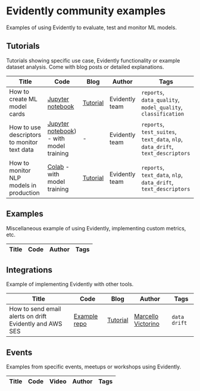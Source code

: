 # Evidently community examples

Examples of using Evidently to evaluate, test and monitor ML models.

## Tutorials 

Tutorials showing specific use case, Evidently functionality or example dataset analysis. Come with blog posts or detailed explanations. 

Title | Code | Blog | Author | Tags 
--- | --- | --- | --- | --- 
How to create ML model cards |[Jupyter notebook](tutorials/How_to_create_an_ML_model_card.ipynb) | [Tutorial](https://www.evidentlyai.com/blog/ml-model-card-tutorial) | Evidently team | `reports`, `data_quality`, `model_quality`, `classification`
How to use descriptors to monitor text data | [Jupyter notebook](tutorials/How_to_add_a_custom_text_descriptor.ipynb)) - with model training | - |  Evidently team | `reports`, `test_suites`, `text_data`, `nlp`, `data_drift`, `text_descriptors`
How to monitor NLP models in production | [Colab](https://colab.research.google.com/drive/15ON-Ub_1QUYkDbdLpyt-XyEx34MD28E1) - with model training | [Tutorial](https://www.evidentlyai.com/blog/tutorial-detecting-drift-in-text-data) |  Evidently team | `reports`, `text_data`, `nlp`, `data_drift`, `text_descriptors`

## Examples

Miscellaneous example of using Evidently, implementing custom metrics, etc.

Title | Code | Author | Tags 
--- |  --- | --- | --- 

## Integrations

Example of implementing Evidently with other tools.

Title | Code | Blog | Author | Tags 
--- | --- | --- | --- | --- 
How to send email alerts on drift Evidently and AWS SES |[Example repo](https://github.com/evidentlyai/aws_alerting) |  [Tutorial](https://www.evidentlyai.com/blog/ml-monitoring-with-email-alerts-tutorial) |  [Marcello Victorino](https://www.github.com/marcellovictorino) | `data drift`

## Events

Examples from specific events, meetups or workshops using Evidently.

Title | Code | Video | Author | Tags 
--- | --- | --- | --- | --- 
